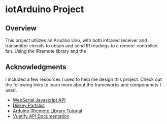# iotArduino Project

## Overview
This project utliizes an Arudino Uno, with both infrared receiver and transmittor circuits to obtain and send IR readings to a remote-controlled fan. Using the IRremote library and the 

<!-- ACKNOWLEDGMENTS -->
## Acknowledgments

I included a few resources I used to help me design this project. Check out the following links to learn more about the frameworks and componenets I used.

* [WebSerial Javascript API](https://makeabilitylab.github.io/physcomp/communication/web-serial.html)
* [Dijikey Partslist](https://www.digikey.ca/en/maker/blogs/2021/how-to-send-and-receive-ir-signals-with-a-raspberry-pi)
* [Arduino IRremote Library Tutorial](https://randomnerdtutorials.com/arduino-ir-remote-control/)
* [Vuetify API Documentation](https://vuetifyjs.com/en/getting-started/installation/)


<!-- MARKDOWN LINKS & IMAGES -->
[product-screenshot]: images/uiDemo.png
[Vue.js]: https://img.shields.io/badge/Vue.js-35495E?style=for-the-badge&logo=vuedotjs&logoColor=4FC08D